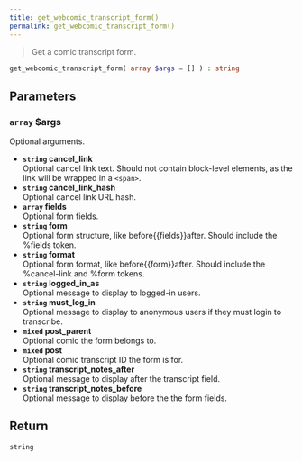 ```yaml
---
title: get_webcomic_transcript_form()
permalink: get_webcomic_transcript_form()
---
```


> Get a comic transcript form.

```php
get_webcomic_transcript_form( array $args = [] ) : string
```

## Parameters

### `array` $args
Optional arguments.

- **`string` cancel_link**  
Optional cancel link text. Should not contain
block-level elements, as the link will be
wrapped in a `<span>`.
- **`string` cancel_link_hash**  
Optional cancel link URL hash.
- **`array` fields**  
Optional form fields.
- **`string` form**  
Optional form structure, like before{{fields}}after.
Should include the %fields token.
- **`string` format**  
Optional form format, like before{{form}}after.
Should include the %cancel-link and %form tokens.
- **`string` logged_in_as**  
Optional message to display to logged-in
users.
- **`string` must_log_in**  
Optional message to display to anonymous
users if they must login to transcribe.
- **`mixed` post_parent**  
Optional comic the form belongs to.
- **`mixed` post**  
Optional comic transcript ID the form is for.
- **`string` transcript_notes_after**  
Optional message to display after
the transcript field.
- **`string` transcript_notes_before**  
Optional message to display
before the the form fields.

## Return

`string`
